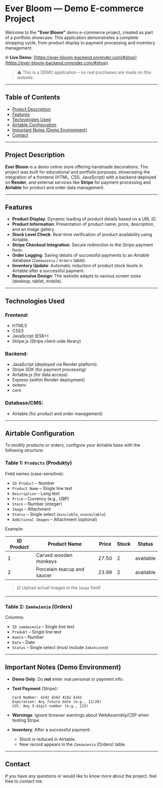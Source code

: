 # Ever Bloom — Demo E-commerce Project

Welcome to the **"Ever Bloom"** demo e-commerce project, created as part of a portfolio showcase. This application demonstrates a complete shopping cycle, from product display to payment processing and inventory management.

🌐 **Live Demo**: [https://ever-bloom-backend.onrender.com/#shop](https://ever-bloom-backend.onrender.com/#shop)

> ⚠️ This is a DEMO application – no real purchases are made on this website.

---

## Table of Contents

- [Project Description](#project-description)
- [Features](#features)
- [Technologies Used](#technologies-used)
- [Airtable Configuration](#airtable-configuration)
- [Important Notes (Demo Environment)](#important-notes-demo-environment)
- [Contact](#contact)

---

## Project Description

**Ever Bloom** is a demo online store offering handmade decorations. The project was built for educational and portfolio purposes, showcasing the integration of a frontend (HTML, CSS, JavaScript) with a backend deployed on **Render**, and external services like **Stripe** for payment processing and **Airtable** for product and order data management.

---

## Features

- **Product Display**: Dynamic loading of product details based on a URL ID.
- **Product Information**: Presentation of product name, price, description, and an image gallery.
- **Stock Level Check**: Real-time verification of product availability using Airtable.
- **Stripe Checkout Integration**: Secure redirection to the Stripe payment form.
- **Order Logging**: Saving details of successful payments to an Airtable database (`Zamówienia` / `Orders` table).
- **Inventory Update**: Automatic reduction of product stock levels in Airtable after a successful payment.
- **Responsive Design**: The website adapts to various screen sizes (desktop, tablet, mobile).

---

## Technologies Used

### Frontend:

- HTML5
- CSS3
- JavaScript (ES6+)
- Stripe.js (Stripe client-side library)

### Backend:

- JavaScript (deployed via Render platform)
- Stripe SDK (for payment processing)
- Airtable.js (for data access)
- Express (within Render deployment)
- dotenv
- cors

### Database/CMS:

- Airtable (for product and order management)

---

## Airtable Configuration

To modify products or orders, configure your Airtable base with the following structure:

### Table 1: `Products` (Produkty)

Field names (case-sensitive):

- `ID Product` – Number
- `Product Name` – Single line text
- `Description` – Long text
- `Price` – Currency (e.g., GBP)
- `Stock` – Number (integer)
- `Image` – Attachment
- `Status` – Single select (`available`, `unavailable`)
- `Additional Images` – Attachment (optional)

Example:

| ID Product | Product Name                | Price | Stock | Status    |
| ---------- | --------------------------- | ----- | ----- | --------- |
| 1          | Carved wooden monkeys       | 27.50 | 2     | available |
| 2          | Porcelain teacup and saucer | 23.99 | 2     | available |

> ☑️ Upload actual images in the `Image` field!

---

### Table 2: `Zamówienia` (Orders)

Columns:

- `ID zamówienia` – Single line text
- `Produkt` – Single line text
- `Kwota` – Number
- `Data` – Date
- `Status` – Single select (must include `Zakończone`)

---

## Important Notes (Demo Environment)

- **Demo Only**: Do **not** enter real personal or payment info.
- **Test Payment** (Stripe):

  ```
  Card Number: 4242 4242 4242 4242
  Expiration: Any future date (e.g., 12/28)
  CVC: Any 3-digit number (e.g., 123)
  ```

- **Warnings**: Ignore browser warnings about WebAssembly/CSP when testing Stripe.

- **Inventory**: After a successful payment:
  - Stock is reduced in Airtable.
  - New record appears in the `Zamówienia` (Orders) table.

---

## Contact

If you have any questions or would like to know more about the project, feel free to contact me.
